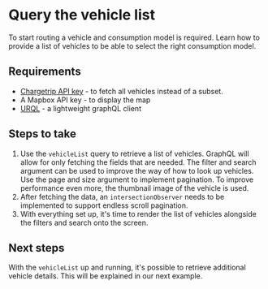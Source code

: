 # Query the vehicle list

To start routing a vehicle and consumption model is required. Learn how to provide a list of vehicles to be able to select the right consumption model.

## Requirements

- [Chargetrip API key](https://account.chargetrip.com) - to fetch all vehicles instead of a subset.
- A Mapbox API key - to display the map
- [URQL](https://formidable.com/open-source/urql/) - a lightweight graphQL client

## Steps to take

1. Use the `vehicleList` query to retrieve a list of vehicles. GraphQL will allow for only fetching the fields that are needed. The filter and search argument can be used to improve the way of how to look up vehicles. Use the page and size argument to implement pagination. To improve performance even more, the thumbnail image of the vehicle is used.
2. After fetching the data, an `intersectionObserver` needs to be implemented to support endless scroll pagination.
3. With everything set up, it's time to render the list of vehicles alongside the filters and search onto the screen.

## Next steps

With the `vehicleList` up and running, it's possible to retrieve additional vehicle details. This will be explained in our next example.
